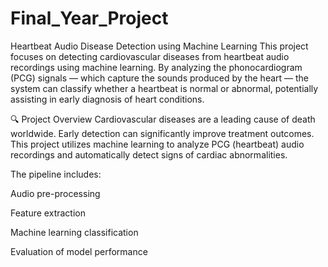 # Final_Year_Project
Heartbeat Audio Disease Detection using Machine Learning
This project focuses on detecting cardiovascular diseases from heartbeat audio recordings using machine learning. By analyzing the phonocardiogram (PCG) signals — which capture the sounds produced by the heart — the system can classify whether a heartbeat is normal or abnormal, potentially assisting in early diagnosis of heart conditions.

🔍 Project Overview
Cardiovascular diseases are a leading cause of death worldwide. Early detection can significantly improve treatment outcomes. This project utilizes machine learning to analyze PCG (heartbeat) audio recordings and automatically detect signs of cardiac abnormalities.

The pipeline includes:

Audio pre-processing

Feature extraction

Machine learning classification

Evaluation of model performance
